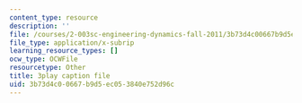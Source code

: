 ```yaml
---
content_type: resource
description: ''
file: /courses/2-003sc-engineering-dynamics-fall-2011/3b73d4c00667b9d5ec053840e752d96c_1xJJu5p3dD0.srt
file_type: application/x-subrip
learning_resource_types: []
ocw_type: OCWFile
resourcetype: Other
title: 3play caption file
uid: 3b73d4c0-0667-b9d5-ec05-3840e752d96c
---
```

